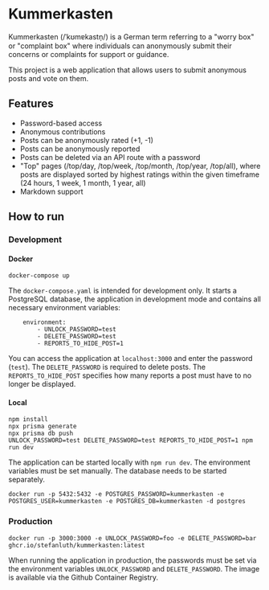 # Kummerkasten

Kummerkasten (/ˈkʊmɐkastn̩/) is a German term referring to a "worry box" or "complaint box"
where individuals can anonymously submit their concerns or complaints for support or guidance.

This project is a web application that allows users to submit anonymous posts and vote on them.

## Features

- Password-based access
- Anonymous contributions
- Posts can be anonymously rated (+1, -1)
- Posts can be anonymously reported
- Posts can be deleted via an API route with a password
- "Top" pages (/top/day, /top/week, /top/month, /top/year, /top/all), where posts are displayed sorted by highest
ratings within the given timeframe (24 hours, 1 week, 1 month, 1 year, all)
- Markdown support

## How to run

### Development

#### Docker

```shell
docker-compose up
```

The `docker-compose.yaml` is intended for development only.
It starts a PostgreSQL database, the application in development mode and contains all necessary environment variables:

```text
    environment:
        - UNLOCK_PASSWORD=test
        - DELETE_PASSWORD=test
        - REPORTS_TO_HIDE_POST=1
```

You can access the application at `localhost:3000` and enter the password (`test`). The `DELETE_PASSWORD` is required to
delete posts. The `REPORTS_TO_HIDE_POST` specifies how many reports a post must have to no longer be displayed.

#### Local

```shell
npm install
npx prisma generate
npx prisma db push
UNLOCK_PASSWORD=test DELETE_PASSWORD=test REPORTS_TO_HIDE_POST=1 npm run dev
```

The application can be started locally with `npm run dev`. The environment variables must be set manually. The database
needs to be started separately.

```shell
docker run -p 5432:5432 -e POSTGRES_PASSWORD=kummerkasten -e POSTGRES_USER=kummerkasten -e POSTGRES_DB=kummerkasten -d postgres
```

### Production

```shell
docker run -p 3000:3000 -e UNLOCK_PASSWORD=foo -e DELETE_PASSWORD=bar ghcr.io/stefanluth/kummerkasten:latest
```

When running the application in production, the passwords must be set via the environment variables `UNLOCK_PASSWORD` and
`DELETE_PASSWORD`. The image is available via the Github Container Registry.
